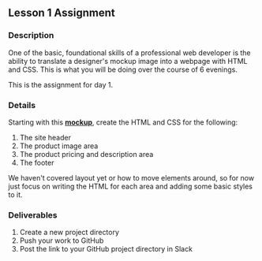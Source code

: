 ## Lesson 1 Assignment

### Description

One of the basic, foundational skills of a professional web developer is the ability to translate a designer's mockup image into a webpage with HTML and CSS. This is what you will be doing over the course of 6 evenings.

This is the assignment for day 1.

### Details

Starting with this **<a href="./../images/day-1-mockup.jpg" target="_blank">mockup</a>**, create the HTML and CSS for the following:

1. The site header
2. The product image area
3. The product pricing and description area
4. The footer

We haven't covered layout yet or how to move elements around, so for now just focus on writing the HTML for each area and adding some basic styles to it.

### Deliverables

1. Create a new project directory
2. Push your work to GitHub
3. Post the link to your GitHub project directory in Slack
